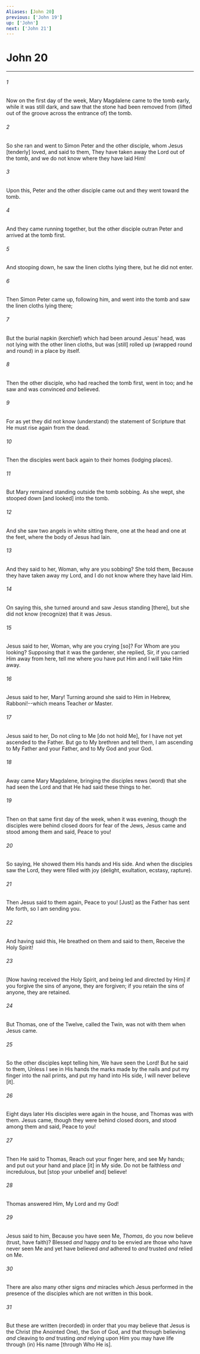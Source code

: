 ```yaml
---
Aliases: [John 20]
previous: ['John 19']
up: ['John']
next: ['John 21']
---
```

# John 20

***














###### 1 






Now on the first day of the week, Mary Magdalene came to the tomb early, while it was still dark, and saw that the stone had been removed from (lifted out of the groove across the entrance of) the tomb. 













###### 2 






So she ran and went to Simon Peter and the other disciple, whom Jesus [tenderly] loved, and said to them, They have taken away the Lord out of the tomb, and we do not know where they have laid Him! 













###### 3 






Upon this, Peter and the other disciple came out and they went toward the tomb. 













###### 4 






And they came running together, but the other disciple outran Peter and arrived at the tomb first. 













###### 5 






And stooping down, he saw the linen cloths lying there, but he did not enter. 













###### 6 






Then Simon Peter came up, following him, and went into the tomb and saw the linen cloths lying there; 













###### 7 






But the burial napkin (kerchief) which had been around Jesus' head, was not lying with the other linen cloths, but was [still] rolled up (wrapped round and round) in a place by itself. 













###### 8 






Then the other disciple, who had reached the tomb first, went in too; and he saw and was convinced _and_ believed. 













###### 9 






For as yet they did not know (understand) the statement of Scripture that He must rise again from the dead. 













###### 10 






Then the disciples went back again to their homes (lodging places). 













###### 11 






But Mary remained standing outside the tomb sobbing. As she wept, she stooped down [and looked] into the tomb. 













###### 12 






And she saw two angels in white sitting there, one at the head and one at the feet, where the body of Jesus had lain. 













###### 13 






And they said to her, Woman, why are you sobbing? She told them, Because they have taken away my Lord, and I do not know where they have laid Him. 













###### 14 






On saying this, she turned around and saw Jesus standing [there], but she did not know (recognize) that it was Jesus. 













###### 15 






Jesus said to her, Woman, why are you crying [so]? For Whom are you looking? Supposing that it was the gardener, she replied, Sir, if you carried Him away from here, tell me where you have put Him and I will take Him away. 













###### 16 






Jesus said to her, Mary! Turning around she said to Him in Hebrew, Rabboni!--which means Teacher _or_ Master. 













###### 17 






Jesus said to her, Do not cling to Me [do not hold Me], for I have not yet ascended to the Father. But go to My brethren and tell them, I am ascending to My Father and your Father, and to My God and your God. 













###### 18 






Away came Mary Magdalene, bringing the disciples news (word) that she had seen the Lord and that He had said these things to her. 













###### 19 






Then on that same first day of the week, when it was evening, though the disciples were behind closed doors for fear of the Jews, Jesus came and stood among them and said, Peace to you! 













###### 20 






So saying, He showed them His hands and His side. And when the disciples saw the Lord, they were filled with joy (delight, exultation, ecstasy, rapture). 













###### 21 






Then Jesus said to them again, Peace to you! [Just] as the Father has sent Me forth, so I am sending you. 













###### 22 






And having said this, He breathed on them and said to them, Receive the Holy Spirit! 













###### 23 






[Now having received the Holy Spirit, and being led and directed by Him] if you forgive the sins of anyone, they are forgiven; if you retain the sins of anyone, they are retained. 













###### 24 






But Thomas, one of the Twelve, called the Twin, was not with them when Jesus came. 













###### 25 






So the other disciples kept telling him, We have seen the Lord! But he said to them, Unless I see in His hands the marks made by the nails and put my finger into the nail prints, and put my hand into His side, I will never believe [it]. 













###### 26 






Eight days later His disciples were again in the house, and Thomas was with them. Jesus came, though they were behind closed doors, and stood among them and said, Peace to you! 













###### 27 






Then He said to Thomas, Reach out your finger here, and see My hands; and put out your hand and place [it] in My side. Do not be faithless _and_ incredulous, but [stop your unbelief and] believe! 













###### 28 






Thomas answered Him, My Lord and my God! 













###### 29 






Jesus said to him, Because you have seen Me, _Thomas_, do you now believe (trust, have faith)? Blessed _and_ happy _and_ to be envied are those who have never seen Me and yet have believed _and_ adhered to _and_ trusted _and_ relied on Me. 













###### 30 






There are also many other signs _and_ miracles which Jesus performed in the presence of the disciples which are not written in this book. 













###### 31 






But these are written (recorded) in order that you may believe that Jesus is the Christ (the Anointed One), the Son of God, and that through believing _and_ cleaving to _and_ trusting _and_ relying upon Him you may have life through (in) His name [through Who He is].
